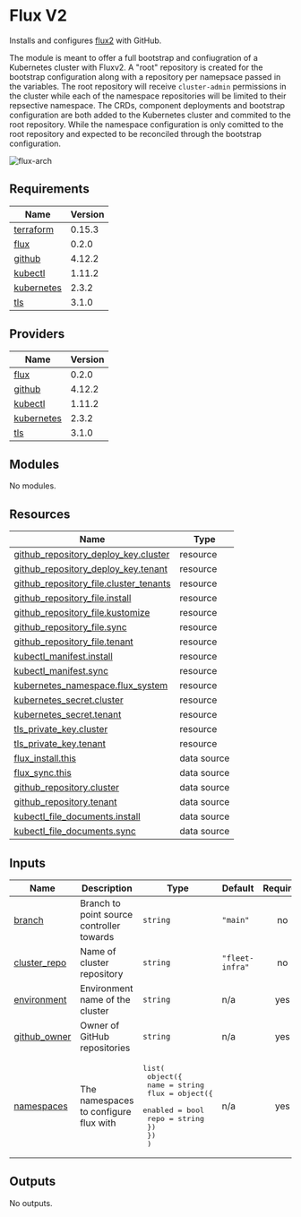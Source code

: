 # Flux V2

Installs and configures [flux2](https://github.com/fluxcd/flux2) with GitHub.

The module is meant to offer a full bootstrap and confiugration of a Kubernetes cluster
with Fluxv2. A "root" repository is created for the bootstrap configuration along with a
repository per namepsace passed in the variables. The root repository will receive `cluster-admin`
permissions in the cluster while each of the namespace repositories will be limited to their
repsective namespace. The CRDs, component deployments and bootstrap configuration are both
added to the Kubernetes cluster and commited to the root repository. While the namespace
configuration is only comitted to the root repository and expected to be reconciled through
the bootstrap configuration.

![flux-arch](../../../assets/fluxcd-v2.jpg)

## Requirements

| Name | Version |
|------|---------|
| <a name="requirement_terraform"></a> [terraform](#requirement\_terraform) | 0.15.3 |
| <a name="requirement_flux"></a> [flux](#requirement\_flux) | 0.2.0 |
| <a name="requirement_github"></a> [github](#requirement\_github) | 4.12.2 |
| <a name="requirement_kubectl"></a> [kubectl](#requirement\_kubectl) | 1.11.2 |
| <a name="requirement_kubernetes"></a> [kubernetes](#requirement\_kubernetes) | 2.3.2 |
| <a name="requirement_tls"></a> [tls](#requirement\_tls) | 3.1.0 |

## Providers

| Name | Version |
|------|---------|
| <a name="provider_flux"></a> [flux](#provider\_flux) | 0.2.0 |
| <a name="provider_github"></a> [github](#provider\_github) | 4.12.2 |
| <a name="provider_kubectl"></a> [kubectl](#provider\_kubectl) | 1.11.2 |
| <a name="provider_kubernetes"></a> [kubernetes](#provider\_kubernetes) | 2.3.2 |
| <a name="provider_tls"></a> [tls](#provider\_tls) | 3.1.0 |

## Modules

No modules.

## Resources

| Name | Type |
|------|------|
| [github_repository_deploy_key.cluster](https://registry.terraform.io/providers/integrations/github/4.12.2/docs/resources/repository_deploy_key) | resource |
| [github_repository_deploy_key.tenant](https://registry.terraform.io/providers/integrations/github/4.12.2/docs/resources/repository_deploy_key) | resource |
| [github_repository_file.cluster_tenants](https://registry.terraform.io/providers/integrations/github/4.12.2/docs/resources/repository_file) | resource |
| [github_repository_file.install](https://registry.terraform.io/providers/integrations/github/4.12.2/docs/resources/repository_file) | resource |
| [github_repository_file.kustomize](https://registry.terraform.io/providers/integrations/github/4.12.2/docs/resources/repository_file) | resource |
| [github_repository_file.sync](https://registry.terraform.io/providers/integrations/github/4.12.2/docs/resources/repository_file) | resource |
| [github_repository_file.tenant](https://registry.terraform.io/providers/integrations/github/4.12.2/docs/resources/repository_file) | resource |
| [kubectl_manifest.install](https://registry.terraform.io/providers/gavinbunney/kubectl/1.11.2/docs/resources/manifest) | resource |
| [kubectl_manifest.sync](https://registry.terraform.io/providers/gavinbunney/kubectl/1.11.2/docs/resources/manifest) | resource |
| [kubernetes_namespace.flux_system](https://registry.terraform.io/providers/hashicorp/kubernetes/2.3.2/docs/resources/namespace) | resource |
| [kubernetes_secret.cluster](https://registry.terraform.io/providers/hashicorp/kubernetes/2.3.2/docs/resources/secret) | resource |
| [kubernetes_secret.tenant](https://registry.terraform.io/providers/hashicorp/kubernetes/2.3.2/docs/resources/secret) | resource |
| [tls_private_key.cluster](https://registry.terraform.io/providers/hashicorp/tls/3.1.0/docs/resources/private_key) | resource |
| [tls_private_key.tenant](https://registry.terraform.io/providers/hashicorp/tls/3.1.0/docs/resources/private_key) | resource |
| [flux_install.this](https://registry.terraform.io/providers/fluxcd/flux/0.2.0/docs/data-sources/install) | data source |
| [flux_sync.this](https://registry.terraform.io/providers/fluxcd/flux/0.2.0/docs/data-sources/sync) | data source |
| [github_repository.cluster](https://registry.terraform.io/providers/integrations/github/4.12.2/docs/data-sources/repository) | data source |
| [github_repository.tenant](https://registry.terraform.io/providers/integrations/github/4.12.2/docs/data-sources/repository) | data source |
| [kubectl_file_documents.install](https://registry.terraform.io/providers/gavinbunney/kubectl/1.11.2/docs/data-sources/file_documents) | data source |
| [kubectl_file_documents.sync](https://registry.terraform.io/providers/gavinbunney/kubectl/1.11.2/docs/data-sources/file_documents) | data source |

## Inputs

| Name | Description | Type | Default | Required |
|------|-------------|------|---------|:--------:|
| <a name="input_branch"></a> [branch](#input\_branch) | Branch to point source controller towards | `string` | `"main"` | no |
| <a name="input_cluster_repo"></a> [cluster\_repo](#input\_cluster\_repo) | Name of cluster repository | `string` | `"fleet-infra"` | no |
| <a name="input_environment"></a> [environment](#input\_environment) | Environment name of the cluster | `string` | n/a | yes |
| <a name="input_github_owner"></a> [github\_owner](#input\_github\_owner) | Owner of GitHub repositories | `string` | n/a | yes |
| <a name="input_namespaces"></a> [namespaces](#input\_namespaces) | The namespaces to configure flux with | <pre>list(<br>    object({<br>      name = string<br>      flux = object({<br>        enabled = bool<br>        repo    = string<br>      })<br>    })<br>  )</pre> | n/a | yes |

## Outputs

No outputs.
